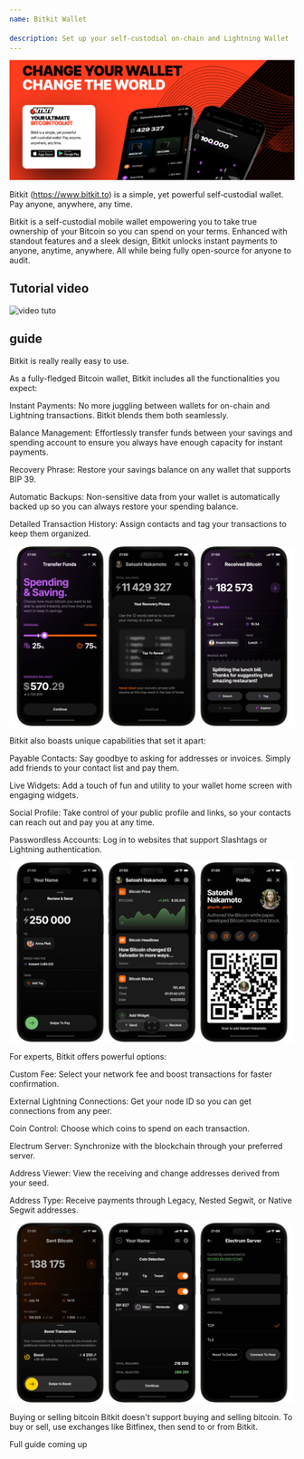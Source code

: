 ```yaml
---
name: Bitkit Wallet

description: Set up your self-custodial on-chain and Lightning Wallet 
---
```


![cover](assets/cover.webp)

Bitkit (https://www.bitkit.to) is a simple, yet powerful self‑custodial wallet. Pay anyone, anywhere, any time.

Bitkit is a self-custodial mobile wallet empowering you to take true ownership of your Bitcoin so you can spend on your terms. Enhanced with standout features and a sleek design, Bitkit unlocks instant payments to anyone, anytime, anywhere. All while being fully open-source for anyone to audit.


## Tutorial video

![video tuto](https://www.youtube.com/watch?v=FJ3Mqqz4Dmw)

## guide

Bitkit is really really easy to use.


As a fully-fledged Bitcoin wallet, Bitkit includes all the functionalities you expect:

Instant Payments: No more juggling between wallets for on-chain and Lightning transactions. Bitkit blends them both seamlessly.

Balance Management: Effortlessly transfer funds between your savings and spending account to ensure you always have enough capacity for instant payments.

Recovery Phrase: Restore your savings balance on any wallet that supports BIP 39.

Automatic Backups: Non-sensitive data from your wallet is automatically backed up so you can always restore your spending balance.

Detailed Transaction History: Assign contacts and tag your transactions to keep them organized.

![cover](assets/1.webp)

Bitkit also boasts unique capabilities that set it apart:

Payable Contacts: Say goodbye to asking for addresses or invoices. Simply add friends to your contact list and pay them.

Live Widgets: Add a touch of fun and utility to your wallet home screen with engaging widgets.

Social Profile: Take control of your public profile and links, so your contacts can reach out and pay you at any time.

Passwordless Accounts: Log in to websites that support Slashtags or Lightning authentication.

![cover](assets/2.webp)

For experts, Bitkit offers powerful options:

Custom Fee: Select your network fee and boost transactions for faster confirmation.

External Lightning Connections: Get your node ID so you can get connections from any peer.

Coin Control: Choose which coins to spend on each transaction.

Electrum Server: Synchronize with the blockchain through your preferred server.

Address Viewer: View the receiving and change addresses derived from your seed.

Address Type: Receive payments through Legacy, Nested Segwit, or Native Segwit addresses.

![cover](assets/3.webp)

Buying or selling bitcoin
Bitkit doesn't support buying and selling bitcoin. To buy or sell, use exchanges like Bitfinex, then send to or from Bitkit.

Full guide coming up
